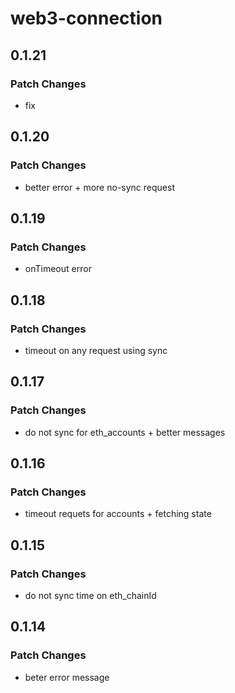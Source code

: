 # web3-connection

## 0.1.21

### Patch Changes

- fix

## 0.1.20

### Patch Changes

- better error + more no-sync request

## 0.1.19

### Patch Changes

- onTimeout error

## 0.1.18

### Patch Changes

- timeout on any request using sync

## 0.1.17

### Patch Changes

- do not sync for eth_accounts + better messages

## 0.1.16

### Patch Changes

- timeout requets for accounts + fetching state

## 0.1.15

### Patch Changes

- do not sync time on eth_chainId

## 0.1.14

### Patch Changes

- beter error message
